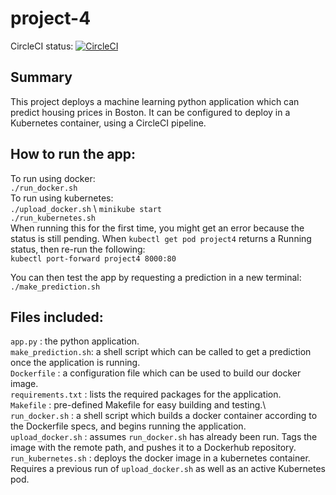 # project-4
CircleCI status:
[![CircleCI](https://circleci.com/gh/k-laflin/project-4/tree/main.svg?style=svg)](https://circleci.com/gh/k-laflin/project-4/tree/main)

## Summary
This project deploys a machine learning python application which can predict housing prices in Boston. It can be configured to deploy in a Kubernetes container, using a CircleCI pipeline. 

## How to run the app:
To run using docker: \
`./run_docker.sh` \
To run using kubernetes: \
`./upload_docker.sh` \ 
`minikube start` \
`./run_kubernetes.sh` \
When running this for the first time, you might get an error because the status is still pending. When `kubectl get pod project4` returns a Running status, then re-run the following: \
`kubectl port-forward project4 8000:80`

You can then test the app by requesting a prediction in a new terminal:
`./make_prediction.sh`

## Files included:
`app.py`            : the python application. \
`make_prediction.sh`: a shell script which can be called to get a prediction once the application is running. \
`Dockerfile`        : a configuration file which can be used to build our docker image. \
`requirements.txt`  : lists the required packages for the application.\
`Makefile`          : pre-defined Makefile for easy building and testing.\ 
`run_docker.sh`     : a shell script which builds a docker container according to the Dockerfile specs, and begins running the application. \
`upload_docker.sh`  : assumes `run_docker.sh` has already been run. Tags the image with the remote path, and pushes it to a Dockerhub repository.\
`run_kubernetes.sh` : deploys the docker image in a kubernetes container. Requires a previous run of `upload_docker.sh` as well as an active Kubernetes pod.